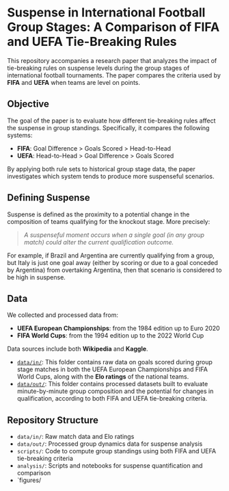 # Suspense in International Football Group Stages: A Comparison of FIFA and UEFA Tie-Breaking Rules

This repository accompanies a research paper that analyzes the impact of tie-breaking rules on suspense levels during the group stages of international football tournaments. The paper compares the criteria used by **FIFA** and **UEFA** when teams are level on points.

## Objective

The goal of the paper is to evaluate how different tie-breaking rules affect the suspense in group standings. Specifically, it compares the following systems:

- **FIFA**: Goal Difference > Goals Scored > Head-to-Head
- **UEFA**: Head-to-Head > Goal Difference > Goals Scored

By applying both rule sets to historical group stage data, the paper investigates which system tends to produce more suspenseful scenarios.

## Defining Suspense

Suspense is defined as the proximity to a potential change in the composition of teams qualifying for the knockout stage. More precisely:

> *A suspenseful moment occurs when a single goal (in any group match) could alter the current qualification outcome.*

For example, if Brazil and Argentina are currently qualifying from a group, but Italy is just one goal away (either by scoring or due to a goal conceded by Argentina) from overtaking Argentina, then that scenario is considered to be high in suspense.

## Data

We collected and processed data from:

- **UEFA European Championships**: from the 1984 edition up to Euro 2020
- **FIFA World Cups**: from the 1994 edition up to the 2022 World Cup

Data sources include both **Wikipedia** and **Kaggle**.

- [`data/in/`](https://github.com/AEGDDI/tiebreak_wc/tree/main/data/in): This folder contains raw data on goals scored during group stage matches in both the UEFA European Championships and FIFA World Cups, along with the **Elo ratings** of the national teams.
- [`data/out/`](https://github.com/AEGDDI/tiebreak_wc/tree/main/data/out): This folder contains processed datasets built to evaluate minute-by-minute group composition and the potential for changes in qualification, according to both FIFA and UEFA tie-breaking criteria.

## Repository Structure

- `data/in/`: Raw match data and Elo ratings
- `data/out/`: Processed group dynamics data for suspense analysis
- `scripts/`: Code to compute group standings using both FIFA and UEFA tie-breaking criteria
- `analysis/`: Scripts and notebooks for suspense quantification and comparison
- `figures/

